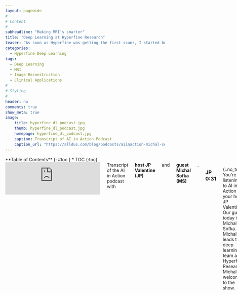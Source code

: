 ```yaml
---
layout: pagewide
#
# Content
#
subheadline: "Making MRI's smarter"
title: "Deep Learning at Hyperfine Research"
teaser: "As soon as Hyperfine was getting the first scans, I started building out the machine learning competency. We now have a strong team and are building algorithms that improve images and run on the scanner and tools for image interpretation that run in the cloud. I am passionate to work on hard and complex problems and there is no lack of those at Hyperfine."
categories:
  - Hyperfine Deep Learning
tags:
  - Deep Learning
  - MRI
  - Image Reconstruction
  - Clinical Applications
#
# Styling
#
header: no
comments: true
show_meta: true
image:
    title: hyperfine_dl_podcast.jpg
    thumb: hyperfine_dl_podcast.jpg
    homepage: hyperfine_dl_podcast.jpg
    caption: Transcript of AI in Action Podcast
    caption_url: "https://alldus.com/blog/podcasts/aiinaction-michal-sofka-hyperfine/"
---
```

<!--more-->

<div class="row">
<div class="medium-4 medium-push-8 columns" markdown="1">
<div class="panel radius" markdown="1">
**Table of Contents**
{: #toc }
*  TOC
{:toc}
</div>
</div><!-- /.medium-4.columns -->

<div class="medium-8 medium-pull-4 columns" markdown="1">

<iframe src="https://anchor.fm/alldus-international/embed/episodes/E111-Michal-Sofka--Deep-Learning-Team-Lead-at-Hyperfine-eg2nq3/a-a2j54jg" height="102px" width="400px" frameborder="0" scrolling="no"></iframe>
Transcript of the AI in Action podcast with <b>host JP Valentine (JP)</b> and <b>guest Michal Sofka (MS)</b>. <!--more-->

### JP  0:31
{:.no_toc}
You're listening to AI in Action on your host JP Valentine. Our guest today is Michal Sofka. Michal leads the deep learning team at Hyperfine Research. Michal, welcome to the show.
### MS  0:44  
{:.no_toc}
Thank you, JP, happy to be here.
### JP  0:46  
{:.no_toc}
That's our pleasure. Michal, let's start with the background of yourself, how you first got involved in technology, what your interests were, then talk us through  some of the roles you've held along the way leading us up to your current position with Hyperfine.
### MS  1:01 -  Michal’s tech journey
I grew up in Czech Republic and came to the US for grad school. My PhD at the Rensselaer Polytechnic Institute focused on machine learning for various retinal image analysis tasks, and a few problems in Computer Aided detection. For example, comparing tumors in lung CT scans. I then went to work at Siemens Corporate Research based in Princeton, New Jersey. It houses about 220 scientists and engineers who are focused on researching and developing emerging technologies, with applications ranging from health care and communications to automation and security. And I personally joined a team that was pioneering machine learning tools for diagnosis and treatment planning. And over there I worked on many many projects including automated measurements in fetal ultrasound, detecting and finding outlines of anatomical structures in CT scans and building software tools for total knee replacement surgery. And after that, when I was looking for my next adventure, many were advising me to do something orthogonal. So I joined a newly acquired network security startup team and worked at Cisco for two years. And my main projects were about machine learning tools for threat defense. And I then found out about the collection of startups in 4Catalyzer, and I was immediately hooked. I joined about four years ago and initially worked on Butterfly Network projects for handheld ultrasound, to improve image acquisition and interpretation. And as soon as Hyperfine was getting the first scans, I started building out machine learning competency in the company. And we now have a strong team. And we're building algorithms that improve images, and run on the scanner and also tools for image interpretation that run in the cloud. I'm really passionate to work on hard and complex problems, and there's definitely no lack of those in Hyperfine.
### JP  3:16  
{:.no_toc}
Excellent. Well, thank you for that overview. It's really helpful to understand your journey. So leading us now to your current role of Hyperfine, if you could give us an overview of who Hyperfine are and then give us some insight into the sets of technologies that you're currently working with.
### MS  3:34 -  Hyperfine’s mission to make MRIs more accessible
Hyperfine is a privately held company founded by Jonathan Rothberg in 2014. And the company is on a mission to make MRI accessible to every patient, regardless of income or resources like simply anywhere and anytime. MRI is really truly a technological marvel, but remains broadly accessible. Nearly 90 percent of the world has no access to them at all. Let me give you some examples. Japan has 52 scanners per million population. The USA has 37. But Canada only nine and Israel five, and we go to India it's 0.1 scanners per million population. Considering the developing world, it gets even worse. Uganda has four MRI scanners and a population of 43 million so that's one MRI for 10 million people. Hyperfine's point-of-care MRI, that represents multiple innovations in the MRI design, architecture and the workflow, has been filed in more than hundred patents issued or currently pending. And the system itself is highly portable and wheels directly to the patient's bedside. It plugs into an electrical wall outlet and is controlled via a wireless tablet such as an Apple iPad. It is a big deal since current systems require complicated installations and are lifted with a crane into a specially designed hospital section. Our AI algorithms generate high quality images they make up for the losses caused by the simplified design, the smaller magnet and then the absence of the shielded room. And AI cloud software processes the images for faster diagnosis, decision making and treatment planning.

  <div class="row t30">
    <div class="col-xs-12">
      <img class="cust-padd" src="/images/MRI_not_accessible.png">
    </div>
  </div>

### JP  5:36  
{:.no_toc}
That's amazing. So how do you guys do what you're doing? I mean, this seems like such a massive advancement in technology. It clearly could have huge implications for the medical field, but how are you guys able to make such strides in innovation and more importantly for your role? How does AI and data play a part in this?
### MS  5:59 -  The role of Deep Learning in building smarter MRI systems
Our ongoing effort is to use deep learning and in two different workflows. We're looking at a deep learning-based image reconstruction. So, this is the process of producing images of internal organs from physical measurements using sensors. By quick introduction, an MRI works by measuring the response of atomic nuclei of body tissues to high frequency radio waves, when placed in a strong magnetic field. Put simply it measures how atoms orient themselves when placed in a magnet. And the speed by which the data can be collected depends on physiological properties of tissues and hardware constraints. Typically, it takes time to do a single scan and the entire scan exam of multiple scans might take 30 minutes or more. That's a long time. For this to be practical, but with deep learning, we can shorten this time. Or, alternatively, we can produce higher quality images using the same fixed scanning time. It's all about this trade off. One powerful idea that we rely on is to capture less measurements, and then reduce the scanning time and reconstruct the image with the same image quality as if it were reconstructed with the full set of measurements. So this is one area and in the second area, we're focused on, the scanner uploads data to the cloud, where it is processed by the deep learning algorithms, powering clinical applications for diagnosis and treatment planning. Our first anatomical target is the brain and we build tools to automatically measure various structures in the brain and to measure and outline abnormalities. These tools are very critical for accurate diagnosis. Many of the steps would have to be done in a manual and tedious way, which is amplified by the fact that the data is 3d. So, in a nutshell, this streamlined clinical workflow has utmost importance, especially in emergency departments, one of many environments in need of our machines. One example of where time matters is stroke. Perhaps you've heard the slogan time is brain in a brain was stroke, 1.9 million neurons and 7.5 miles of myelinated fibers are destroyed every minute. To put it in perspective, a brain with stroke ages three weeks every minute, so now AI tools can help outline damaged tissues and provide quantitative information to the stroke teams in a very timely manner. 
### JP  8:44  
{:.no_toc}
Great to hear about some of the potential use cases and, you know, really allows us to imagine the scope of impact This could have when it becomes more broadly adapted. What are the main challenges that you and your team face in getting this new product to market, whether it's from the deep learning algorithms or the hardware to every hospital.
### MS  9:19 -  Challenges the team faces when getting the product to market
It's really about how to carefully coordinate both hardware and software teams so that we can work in a synchronized way to build these products. Hyperfine is really created around three technological areas. It's cloud, deep learning, and MRI device itself. And we were fortunate to attract experts from top universities in the world, and from the best engineering teams. Our mechanical, electrical and device software teams are based in Connecticut and our cloud and deep learning teams are in New York. And just to give you an idea how this works, mechanical and electrical engineers take care of the hardware components, including off the shelf and custom manufactured parts. Device software engineers take care of the platforms that run the scanner itself, and medical physicists, designing instructions to highlight different tissues and abnormalities. And then deep learning scientists and engineers reconstruct the highest quality image and build applications for clinical decision making. Cloud software engineers build our viewer and back end systems for storing, archiving, analyzing the scanner data. So there's a great advantage of having all teams work together on the final product and our machine learning algorithms that improve image quality have access to the entire imaging pipeline. We can modify the way the measurements are obtained using the hardware, we can use various software and hardware tricks to help reconstruct better images when the patient moves. And we know what kind of interference we can expect in the hospital so that we can address it. The scanner data is stored in the cloud, it is available immediately for training new systems to further improve the algorithms for image quality improvement and for providing clinical insights. And since the scanners use differently than traditional MRI, this type of data really paves the way for new clinical applications that have not been really possible to envision so far.
### JP  11:40  
{:.no_toc}
So it's great to learn about the structure of the team because clearly it's such a complex project, combining software hardware, medical expertise, so it's good insight to learn how you guys approach in such a collaborative manner. Speaking specifically about your AI team, what have you learned in your role as the leader of this team, what's most important to you when building a successful AI team that innovates and delivers products?
### MS  12:07 -  Building and positioning the AI team for success
That's a good question. There are a number of roles needed in a highly innovative AI startup. Just to make sure that the startup has cutting edge technology and competitive advantage, but also can deliver the products to its customers. Specifically, you will need smart scientists who can think out of the box, design new algorithms to previously unsolved problems and quickly prototype them and test them. They need to know how to address complex challenges in the computational pipeline. And you cannot really find these solutions in available publications. Then you need skilled software engineers who know the latest computing services, developer tools, and cloud platforms. They know how to efficiently implement complicated pipelines that can handle large amounts of data that can scale adaptively and are flexible to accommodate new features. And then you need subject matter experts who would work with the product manager to ensure that you're building the right tools. In healthcare, this would be a visionary clinician, who can imagine your workflows, solutions and approaches. And again, they can see how they can be applied to the current needs. This can be hard, since in some situations, your customers cannot really articulate what they need.
### JP  13:45  
{:.no_toc}
So as you guys build the next generation of AI products and you know, particularly software products in a highly regulated healthcare environment, it's especially challenging. Can you speak to how you guys are handling these constraints are Hyperfine?
### MS  14:00 -  Developing software in a regulated environment
Yes, this is our day-to-day discussion. There's a lot of scrutiny around filing AI, machine learning software going for the FDA clearance, which seems to have intensified through although similar tools existed years ago. So let me clarify. The truth is that previous algorithms were locked prior to marketing and any changes likely require FDA review. However, not all algorithms are locked. Some of those systems being developed today can adapt over time. Even if there is extensive testing and documentation before every release, for example, after retraining the system, it would not be practical to go through another round of 510k clearance process. So the agency, the FDA, is adapting and developing a guidance such as this kind of retrain and release cycle is possible without incurring additional risks. And, and the risk is really the key word. With regulatory bodies, it's all about keeping risks under control. The developers need to ensure that any changes to the released software will not introduce additional risks, or modify existing risks that could result in significant harm to the patient. And this is the reason why it is so challenging to introduce new self learning tools that would be adapting to the environment and the user. But this will come in future eventually.
### JP  15:41  
{:.no_toc}
So there's certainly a lot that you guys have already accomplished. And I encourage anyone listening to go and look at the Hyperfine product to give you a sense of the advancement comparing the hardware, costs and mobility to traditional MRI machines which would have taken up, you know, your average New York City, one bedroom apartment. So it's amazing to see the journey. What are your common projects that you're most excited about?
### MS  16:09 -  Projects I am the most excited about
I am most excited about the opportunities that that is this new imaging device will bring. So for the first time, we were able to do quick imaging easily in an emergency department, whenever there is a suspicion for a problem and the patient's head. And we will be able to learn about diseases such as stroke in order to identify what exactly happened and when, detect what is happening at a particular time, and predict the best possible treatment. So many many interesting and impactful problems for AI. And another example, we can do imaging more frequently than before. This makes it possible to monitor patients in the ICU, for example, which is important when we want to know the progress of the head injury. Is the patient getting better or worse? And how quickly can we find out? Again, smart AI tools will make it easier to quantify and report these changes. These are the things I'm excited about and many more.

  <div class="row t30">
    <div class="col-xs-12">
        <video style="width:80%;" autoplay muted loop>
          <source src="/images/T1_Linear_vs_DL.mp4" type="video/mp4">
          Your browser does not support HTML5 video.
        </video>
    </div>
    <div class="col-xs-12">
        <p><I>T1 scan reconstructed using linear and deep learning algorithm (work in progress).</I></p>
    </div>
  </div>

### JP  17:17  
{:.no_toc}
Excellent, excellent. Well, we are too. I mean, looking at the impact that Hyperfine could have the medical industry as a whole is incredible. We're excited to see what else is coming. I want to get your take on the startup environment, particularly your thoughts on graduates and on people who are starting their career in technology. There's a lot going on at Hyperfine. What specifically are you enjoying most about your role? And then, you've got a lot of experience in the AI tech community in general. How can we tell your story and at least give some insight into what's possible within the startup environment, not just Hyperfine? What are you most excited about?
### MS  18:02 -  What am I most enjoying about my current role
There are a few things I'm really excited about every day. I'm surrounded by smart, very smart people, which I share the journey with and learn from. There's really something special about his deep intellectual debate when you're trying to get to the bottom of a difficult issue. For example, our scanner got disassembled to the bare bones a few times. And we occasionally scrutinize our algorithms and examine them line by line. So we go into really the very detail of the design. And the second thing is that we are on a very important mission to make a significant contribution to health care of humankind. And this is a risky project that corporations typically would not undertake. More than 90% of the world does not have access to MRI. Imaging is very important for diagnosing various conditions. And for example, where you have a stroke, which I mentioned a few times, a clogged vein inside the brain, and you get treated within a few hours of that happening, you may get blood thinner and may be on a path to full recovery. And yet many strokes are missed in the emergency department and having access to imaging and diagnosis tools might improve that. So people are actually dying because the strokes are missed. And the third thing I love about my job is working on super challenging problems. I have always been fascinated by scientific achievements, and positive impact and progress in technology and human lives. And really pushing the boundary of what is possible with AI today and working really, really hard problems very fulfilling for me.
### JP  19:50  
{:.no_toc}
Excellent, well, final question for you, Michal. Clearly as you go as they continue to be successful, the organization is going to grow and we're all very much looking forward to seeing Hyperfine's equipment in every hospital around the world. As the organization grows, how will your data team grow? And what opportunities are there going to be for, you know, individuals listening to this, whether it's on the machine learning side data science or, or overall within the data team.
### MS  20:20 -  What future looks like at Hyperfine
We have a lot to do at Hyperfine. And although we have a list of tremendous accomplishments, the path ahead of us is incredibly exciting. As we scale the company, deliver a lot of scanners to our customers and grow the team, we're going to expand the offering both in terms of hardware as well as software. What I'm personally excited about are new machine learning and cloud services that will be driven by the device and the data we're managing. I'm looking forward to building out this competency and seeing the impact of many different areas of healthcare. Access to frequent MRI imaging will make it possible to build databases for various patient conditions, and hopefully yield to better understanding of the diseases and new discoveries in treatment. This is the impact I'm really passionate about.
### JP  21:21  
{:.no_toc}
Absolutely. Well, this has been an absolute pleasure. I really enjoyed learning about what you guys are doing at Hyperfine. I'm sure everyone listening will encourage the company and yourself all the success given how much of an impact they can have to the medical field. So thank you very much, Michal, this has been a great learning.
### MS  21:40  
{:.no_toc}
Thank you, JP.


</div><!-- /.medium-8.columns -->
</div><!-- /.row -->
